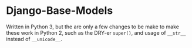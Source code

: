 Django-Base-Models
==================

Written in Python 3, but the are only a few changes to be make to make these work in Python 2, such as the DRY-er `super()`, and usage of `__str__` instead of `__unicode__`.
